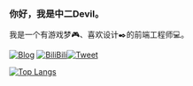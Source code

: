 ### 你好，我是中二Devil。

我是一个有游戏梦🎮、喜欢设计✒️的前端工程师💻。

[![Blog](E:\projects\z2devil\README.assets\68747470733a2f2f696d672e736869656c64732e696f2f62616467652f2d426c6f672d6f72616e6765.svg)](https://z2devil.cn/) [![BiliBili](E:\projects\z2devil\README.assets\68747470733a2f2f696d672e736869656c64732e696f2f62616467652f2d62696c6962696c692d626c7565.svg)](https://space.bilibili.com/3284913)[![Tweet](E:\projects\z2devil\README.assets\68747470733a2f2f696d672e736869656c64732e696f2f747769747465722f666f6c6c6f772f6a696566656933303f7374796c653d736f6369616c.svg)](https://twitter.com/z2_devil)

[![Top Langs](E:\projects\z2devil\README.assets\download-1648537462359.svg)](https://github.com/anuraghazra/github-readme-stats)
